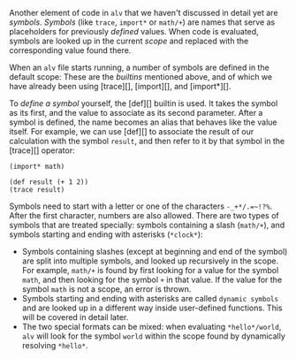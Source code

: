Another element of code in `alv` that we haven't discussed in detail yet are
*symbols*. *Symbols* (like `trace`, `import*` or `math/+`) are names that serve
as placeholders for previously *defined* values. When code is evaluated, symbols
are looked up in the current *scope* and replaced with the corresponding value
found there.

When an `alv` file starts running, a number of symbols are defined in the
default scope: These are the *builtins* mentioned above, and of which we have
already been using [trace][], [import][], and [import*][].

To *define a symbol* yourself, the [def][] builtin is used. It takes the symbol
as its first, and the value to associate as its second parameter. After a symbol
is defined, the name becomes an alias that behaves like the value itself. For
example, we can use [def][] to associate the result of our calculation with the
symbol `result`, and then refer to it by that symbol in the [trace][] operator:

    (import* math)

    (def result (+ 1 2))
    (trace result)

Symbols need to start with a letter or one of the characters `-_+*/.=~!?%`.
After the first character, numbers are also allowed. There are two types of
symbols that are treated specially: symbols containing a slash (`math/+`), and
symbols starting and ending with asterisks (`*clock*`):

- Symbols containing slashes (except at beginning and end of the symbol) are
  split into multiple symbols, and looked up recursively in the scope. For
  example, `math/+` is found by first looking for a value for the symbol `math`,
  and then looking for the symbol `+` in that value. If the value for the
  symbol `math` is not a scope, an error is thrown.
- Symbols starting and ending with asterisks are called `dynamic symbols` and
  are looked up in a different way inside user-defined functions. This will be
  covered in detail later.
- The two special formats can be mixed: when evaluating `*hello*/world`,
  `alv` will look for the symbol `world` within the scope found by dynamically
  resolving `*hello*`.
